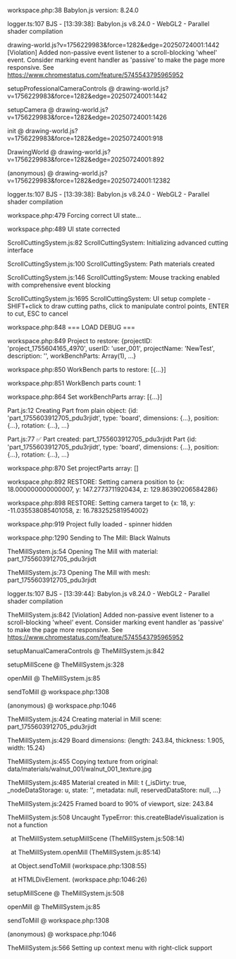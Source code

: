 workspace.php:38 Babylon.js version: 8.24.0

logger.ts:107 BJS - \[13:39:38]: Babylon.js v8.24.0 - WebGL2 - Parallel shader compilation

drawing-world.js?v=1756229983\&force=1282\&edge=20250724001:1442 \[Violation] Added non-passive event listener to a scroll-blocking 'wheel' event. Consider marking event handler as 'passive' to make the page more responsive. See https://www.chromestatus.com/feature/5745543795965952

setupProfessionalCameraControls @ drawing-world.js?v=1756229983\&force=1282\&edge=20250724001:1442

setupCamera @ drawing-world.js?v=1756229983\&force=1282\&edge=20250724001:1426

init @ drawing-world.js?v=1756229983\&force=1282\&edge=20250724001:918

DrawingWorld @ drawing-world.js?v=1756229983\&force=1282\&edge=20250724001:892

(anonymous) @ drawing-world.js?v=1756229983\&force=1282\&edge=20250724001:12382

logger.ts:107 BJS - \[13:39:38]: Babylon.js v8.24.0 - WebGL2 - Parallel shader compilation

workspace.php:479 Forcing correct UI state...

workspace.php:489 UI state corrected

ScrollCuttingSystem.js:82 ScrollCuttingSystem: Initializing advanced cutting interface

ScrollCuttingSystem.js:100 ScrollCuttingSystem: Path materials created

ScrollCuttingSystem.js:146 ScrollCuttingSystem: Mouse tracking enabled with comprehensive event blocking

ScrollCuttingSystem.js:1695 ScrollCuttingSystem: UI setup complete - SHIFT+click to draw cutting paths, click to manipulate control points, ENTER to cut, ESC to cancel

workspace.php:848 === LOAD DEBUG ===

workspace.php:849 Project to restore: {projectID: 'project\_1755604165\_4970', userID: 'user\_001', projectName: 'NewTest', description: '', workBenchParts: Array(1), …}

workspace.php:850 WorkBench parts to restore: \[{…}]

workspace.php:851 WorkBench parts count: 1

workspace.php:864 Set workBenchParts array: \[{…}]

Part.js:12 Creating Part from plain object: {id: 'part\_1755603912705\_pdu3rjidt', type: 'board', dimensions: {…}, position: {…}, rotation: {…}, …}

Part.js:77 ✅ Part created: part\_1755603912705\_pdu3rjidt Part {id: 'part\_1755603912705\_pdu3rjidt', type: 'board', dimensions: {…}, position: {…}, rotation: {…}, …}

workspace.php:870 Set projectParts array: \[]

workspace.php:892 RESTORE: Setting camera position to {x: 18.000000000000007, y: 147.2773711920434, z: 129.86390206584286}

workspace.php:898 RESTORE: Setting camera target to {x: 18, y: -11.035538085401058, z: 16.783252581954002}

workspace.php:919 Project fully loaded - spinner hidden

workspace.php:1290 Sending to The Mill: Black Walnuts

TheMillSystem.js:54 Opening The Mill with material: part\_1755603912705\_pdu3rjidt

TheMillSystem.js:73 Opening The Mill with mesh: part\_1755603912705\_pdu3rjidt

logger.ts:107 BJS - \[13:39:44]: Babylon.js v8.24.0 - WebGL2 - Parallel shader compilation

TheMillSystem.js:842 \[Violation] Added non-passive event listener to a scroll-blocking 'wheel' event. Consider marking event handler as 'passive' to make the page more responsive. See https://www.chromestatus.com/feature/5745543795965952

setupManualCameraControls @ TheMillSystem.js:842

setupMillScene @ TheMillSystem.js:328

openMill @ TheMillSystem.js:85

sendToMill @ workspace.php:1308

(anonymous) @ workspace.php:1046

TheMillSystem.js:424 Creating material in Mill scene: part\_1755603912705\_pdu3rjidt

TheMillSystem.js:429 Board dimensions: {length: 243.84, thickness: 1.905, width: 15.24}

TheMillSystem.js:455 Copying texture from original: data/materials/walnut\_001/walnut\_001\_texture.jpg

TheMillSystem.js:485 Material created in Mill: t {\_isDirty: true, \_nodeDataStorage: u, state: '', metadata: null, reservedDataStore: null, …}

TheMillSystem.js:2425 Framed board to 90% of viewport, size: 243.84

TheMillSystem.js:508 Uncaught TypeError: this.createBladeVisualization is not a function

&nbsp;   at TheMillSystem.setupMillScene (TheMillSystem.js:508:14)

&nbsp;   at TheMillSystem.openMill (TheMillSystem.js:85:14)

&nbsp;   at Object.sendToMill (workspace.php:1308:55)

&nbsp;   at HTMLDivElement.<anonymous> (workspace.php:1046:26)

setupMillScene @ TheMillSystem.js:508

openMill @ TheMillSystem.js:85

sendToMill @ workspace.php:1308

(anonymous) @ workspace.php:1046

TheMillSystem.js:566 Setting up context menu with right-click support



